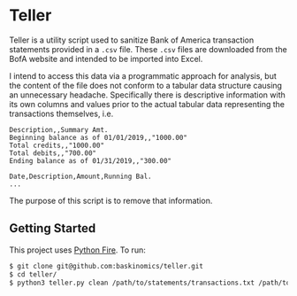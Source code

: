 # Teller

Teller is a utility script used to sanitize Bank of America transaction statements provided in a `.csv` file. These `.csv` files are downloaded from the BofA website and intended to be imported into Excel.

I intend to access this data via a programmatic approach for analysis, but the content of the file does not conform to a tabular data structure causing an unnecessary headache. Specifically there is descriptive information with its own columns and values prior to the actual tabular data representing the transactions themselves, i.e.

```
Description,,Summary Amt.
Beginning balance as of 01/01/2019,,"1000.00"
Total credits,,"1000.00"
Total debits,,"700.00"
Ending balance as of 01/31/2019,,"300.00"

Date,Description,Amount,Running Bal.
...
```

The purpose of this script is to remove that information.

## Getting Started

This project uses [Python Fire](https://github.com/google/python-fire). To run:

```bash
$ git clone git@github.com:baskinomics/teller.git
$ cd teller/
$ python3 teller.py clean /path/to/statements/transactions.txt /path/to/output/filename.txt
```
